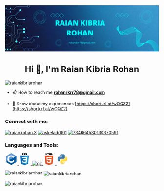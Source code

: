 ![logo](https://github.com/RaianKibriaRohan/Rohan-demo/blob/main/Blue%20Tosca%20Geometric%20Technology%20Linkedln%20Banner.png)
<h1 align="center">Hi 👋, I'm Raian Kibria Rohan</h1>

<p align="left"> <img src="https://komarev.com/ghpvc/?username=raiankibriarohan&label=Profile%20views&color=0e75b6&style=flat" alt="raiankibriarohan" /> </p>

- 📫 How to reach me **rohanrkrr78@gmail.com**

- 📄 Know about my experiences [https://shorturl.at/wOQZ2](https://shorturl.at/wOQZ2)

<h3 align="left">Connect with me:</h3>
<p align="left">
<a href="https://fb.com/raian.rohan.3" target="blank"><img align="center" src="https://raw.githubusercontent.com/rahuldkjain/github-profile-readme-generator/master/src/images/icons/Social/facebook.svg" alt="raian.rohan.3" height="30" width="40" /></a>
<a href="https://instagram.com/askeladd101" target="blank"><img align="center" src="https://raw.githubusercontent.com/rahuldkjain/github-profile-readme-generator/master/src/images/icons/Social/instagram.svg" alt="askeladd101" height="30" width="40" /></a>
<a href="https://discord.gg/734664530130370591" target="blank"><img align="center" src="https://raw.githubusercontent.com/rahuldkjain/github-profile-readme-generator/master/src/images/icons/Social/discord.svg" alt="734664530130370591" height="30" width="40" /></a>
</p>

<h3 align="left">Languages and Tools:</h3>
<p align="left"> <a href="https://www.cprogramming.com/" target="_blank" rel="noreferrer"> <img src="https://raw.githubusercontent.com/devicons/devicon/master/icons/c/c-original.svg" alt="c" width="40" height="40"/> </a> <a href="https://www.w3schools.com/css/" target="_blank" rel="noreferrer"> <img src="https://raw.githubusercontent.com/devicons/devicon/master/icons/css3/css3-original-wordmark.svg" alt="css3" width="40" height="40"/> </a> <a href="https://git-scm.com/" target="_blank" rel="noreferrer"> <img src="https://www.vectorlogo.zone/logos/git-scm/git-scm-icon.svg" alt="git" width="40" height="40"/> </a> <a href="https://www.w3.org/html/" target="_blank" rel="noreferrer"> <img src="https://raw.githubusercontent.com/devicons/devicon/master/icons/html5/html5-original-wordmark.svg" alt="html5" width="40" height="40"/> </a> <a href="https://www.python.org" target="_blank" rel="noreferrer"> <img src="https://raw.githubusercontent.com/devicons/devicon/master/icons/python/python-original.svg" alt="python" width="40" height="40"/> </a> </p>

<p><img align="left" src="https://github-readme-stats.vercel.app/api/top-langs?username=raiankibriarohan&show_icons=true&locale=en&layout=compact" alt="raiankibriarohan" /></p>

<p>&nbsp;<img align="center" src="https://github-readme-stats.vercel.app/api?username=raiankibriarohan&show_icons=true&locale=en" alt="raiankibriarohan" /></p>

<p><img align="center" src="https://github-readme-streak-stats.herokuapp.com/?user=raiankibriarohan&" alt="raiankibriarohan" /></p>
